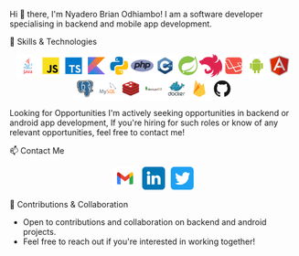 Hi 👋 there, I'm Nyadero Brian Odhiambo! I am a software developer specialising in backend and mobile app development.

🔧 Skills & Technologies
<div style="display: flex; align-items: center; flex-wrap: wrap; justify-content: center;">
  <img src="https://raw.githubusercontent.com/nyadero/images/main/programming_languages/java.svg" alt="Java" width="40" height="40"/>
  <img src="https://raw.githubusercontent.com/nyadero/images/main/programming_languages/javascript.svg" alt="JavaScript" width="40" height="40"/>
  <img src="https://raw.githubusercontent.com/nyadero/images/main/programming_languages/typescript.svg" alt="TypeScript" width="40" height="40"/>
  <img src="https://raw.githubusercontent.com/nyadero/images/main/programming_languages/kotlin.svg" alt="Kotlin" width="40" height="40"/>
    <img src="https://raw.githubusercontent.com/nyadero/images/main/programming_languages/python.svg" alt="Python" width="40" height="40"/>
  <img src="https://raw.githubusercontent.com/nyadero/images/main/programming_languages/php.png" alt="PHP" width="40" height="40"/>
  <img src="https://raw.githubusercontent.com/nyadero/images/main/programming_languages/c++.svg" alt="C++" width="40" height="40"/>
  <img src="https://raw.githubusercontent.com/nyadero/images/main/frameworks/spring.svg" alt="Spring Boot" width="40" height="40"/>
  <img src="https://raw.githubusercontent.com/nyadero/images/main/frameworks/Nest.js.svg" alt="NestJS" width="40" height="40"/>
  <img src="https://raw.githubusercontent.com/nyadero/images/main/frameworks/laravel.svg" alt="Laravel" width="40" height="40"/>
  <img src="https://raw.githubusercontent.com/nyadero/images/main/frameworks/android.svg" alt="Android" width="40" height="40"/>
  <img src="https://raw.githubusercontent.com/nyadero/images/main/frameworks/angular.svg" alt="Angular" width="40" height="40"/>
  <img src="https://raw.githubusercontent.com/nyadero/images/main/databases/postgresql.svg" alt="PostgreSQL" width="40" height="40"/>
  <img src="https://raw.githubusercontent.com/nyadero/images/main/databases/mysql.svg" alt="MySQL" width="40" height="40"/>
  <img src="https://raw.githubusercontent.com/nyadero/images/main/databases/redis.svg" alt="Redis" width="40" height="40"/>
  <img src="https://raw.githubusercontent.com/nyadero/images/main/databases/mongodb.svg" alt="MongoDB" width="40" height="40"/>  
  <img src="https://raw.githubusercontent.com/nyadero/images/main/cloud/docker.svg" alt="Docker" width="40" height="40"/>
  <img src="https://raw.githubusercontent.com/nyadero/images/main/cloud/firebase.svg" alt="Firebase" width="40" height="40"/>
  <img src="https://raw.githubusercontent.com/nyadero/images/main/cloud/github.svg" alt="GitHub" width="40" height="40"/>
</div>

Looking for Opportunities
I'm actively seeking opportunities in backend or android app development, If you're hiring for such roles or know of any relevant opportunities, feel free to contact me!

📫 Contact Me
<div style="display: flex; align-items: center; flex-wrap: wrap; justify-content: center; gap: 10px;">
  <a href="mailto:briannyadero@gmail.com">
    <img src="https://raw.githubusercontent.com/nyadero/images/main/social_icons/gmail.svg" alt="Email" width="40" height="40"/>
  </a>
  <a href="https://www.linkedin.com/in/nyadero-brian/">
    <img src="https://raw.githubusercontent.com/nyadero/images/main/social_icons/linkedin.svg" alt="LinkedIn" width="40" height="40"/>
  </a>
  <a href="https://twitter.com/Nyadero010">
    <img src="https://raw.githubusercontent.com/nyadero/images/main/social_icons/twitter.svg" alt="Twitter" width="40" height="40"/>
  </a>
</div>


🤝 Contributions & Collaboration

- Open to contributions and collaboration on backend and android projects.
- Feel free to reach out if you're interested in working together!
